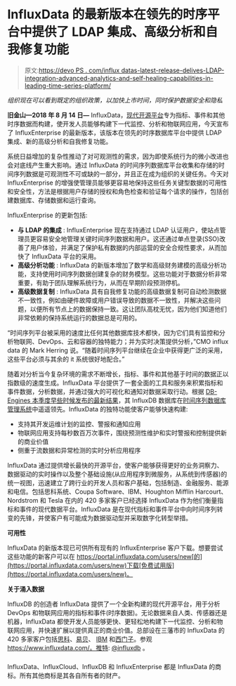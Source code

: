 # InfluxData 的最新版本在领先的时序平台中提供了 LDAP 集成、高级分析和自我修复功能

> 原文:[https://devo PS . com/influx datas-latest-release-delives-LDAP-integration-advanced-analytics-and-self-healing-capabilities-in-leading-time-series-platform/](https://devops.com/influxdatas-latest-release-delivers-ldap-integration-advanced-analytics-and-self-healing-capabilities-in-leading-time-series-platform/)

*组织现在可以看到既定的组织政策，以加快上市时间，同时保护数据安全和隐私*

**旧金山—2018 年 8 月 14 日—** InfluxData，[现代开源平台](https://www.influxdata.com/products/)专为指标、事件和其他时序数据而构建，使开发人员能够构建下一代监控、分析和物联网应用，今天宣布了 InfluxEnterprise 的最新版本，该版本在领先的时序数据库平台中提供 LDAP 集成、新的高级分析和自我修复功能。

系统日益增加的复杂性推动了对可观测性的需求，因为即使系统行为的微小改进也会对底线产生重大影响。通过 InfluxData 的时间序列数据库平台收集和存储的时间序列数据是可观测性不可或缺的一部分，并且正在成为组织的关键任务。今天对 InfluxEnterprise 的增强使管理员能够更容易地保持这些任务关键型数据的可用性和安全性，方法是根据用户存储的授权和角色检查和验证每个请求的操作，包括创建数据库、存储数据和运行查询。

InfluxEnterprise 的更新包括:

*   **与 LDAP 的集成** : InfluxEnterprise 现在支持通过 LDAP 认证用户，使站点管理员更容易安全地管理关键时间序列数据和用户。这还通过单点登录(SSO)改善了用户体验，并满足了保护私有数据的内部运营的安全合规性要求，从而加快了 InfluxData 平台的采用。
*   **高级分析功能** : InfluxData 的新版本增加了数学和高级财务建模的高级分析功能，支持使用时间序列数据创建复杂的财务模型。这些功能对于数据分析非常重要，有助于团队理解系统行为，从而在早期阶段预测停机。
*   **高级数据复制** : InfluxData 具有自我修复功能的高级数据复制可自动检测数据不一致性，例如由硬件故障或用户错误导致的数据不一致性，并解决这些问题，以便所有节点上的数据保持一致。这让团队高枕无忧，因为他们知道他们非常依赖的保持系统运行的数据总是可用的。

“时间序列平台被采用的速度比任何其他数据库技术都快，因为它们具有监控和分析物联网、DevOps、云和容器的独特能力；并为实时决策提供分析，”CMO influx data 的 Mark Herring 说。“随着时间序列平台继续在企业中获得更广泛的采用，这些平台必须与其余的 it 系统很好地配合。”

随着对分析当今复杂环境的需求不断增长，指标、事件和其他基于时间的数据正以指数级的速度生成。InfluxData 平台提供了一套全面的工具和服务来积累指标和事件数据，分析数据，并通过强大的可视化和通知对数据采取行动。根据 [DB-Engines 本季度早些时候发布的最新结果](https://db-engines.com/en/ranking/time+series+dbms)，其 InfluxDB 数据库在[时间序列数据库管理系统](https://www.influxdata.com/time-series-database/)中遥遥领先。InfluxData 的独特功能使客户能够快速构建:

*   支持其开发运维计划的监控、警报和通知应用
*   物联网应用支持每秒数百万次事件，围绕预测性维护和实时警报和控制提供新的商业价值
*   侧重于流数据和异常检测的实时分析应用程序

InfluxData 通过提供增长最快的开源平台，使客户能够获得更好的业务洞察力、数据驱动的实时操作以及整个基础设施(从应用程序到微服务，从系统到传感器)的统一视图，迅速建立了跨行业的开发人员和客户基础，包括制造、金融服务、能源和电信。包括思科系统、Coupa Software、IBM、Houghton Mifflin Harcourt、Nordstrom 和 Tesla 在内的 420 多家客户已经选择 InfluxData 作为他们衡量指标和事件的现代数据平台。InfluxData 是在现代指标和事件平台中向时间序列转变的先锋，并使客户有可能成为数据驱动型并采取数字化转型举措。

**可用性**

InfluxData 的新版本现已可供所有现有的 InfluxEnterprise 客户下载。想要尝试这些功能的新客户可以在 https://portal.influxdata.com/users/new[的](https://portal.influxdata.com/users/new)下载[免费试用版](https://portal.influxdata.com/users/new)。

**关于涌入数据**

InfluxDB 的创造者 InfluxData 提供了一个全新构建的现代开源平台，用于分析 DevOps 和物联网应用的指标和事件(时序数据)。无论数据来自人类、传感器还是机器，InfluxData 都使开发人员能够更快、更轻松地构建下一代监控、分析和物联网应用，并快速扩展以提供真正的商业价值。总部设在三藩市的 InfluxData 的 420 多家客户包括[思科](https://www.influxdata.com/customer/cisco/)、[易贝](https://www.influxdata.com/customer/ebay-customer-testimonial/)、 [IBM](https://www.influxdata.com/customer/ibm/) 和[西门子](https://www.influxdata.com/customer/siemens/)。参观 https://www.influxdata.com/。推特: [@influxdb](https://twitter.com/influxdb) 。

###

InfluxData、InfluxCloud、InfluxDB 和 InfluxEnterprise 都是 InfluxData 的商标。所有其他商标是其各自所有者的财产。